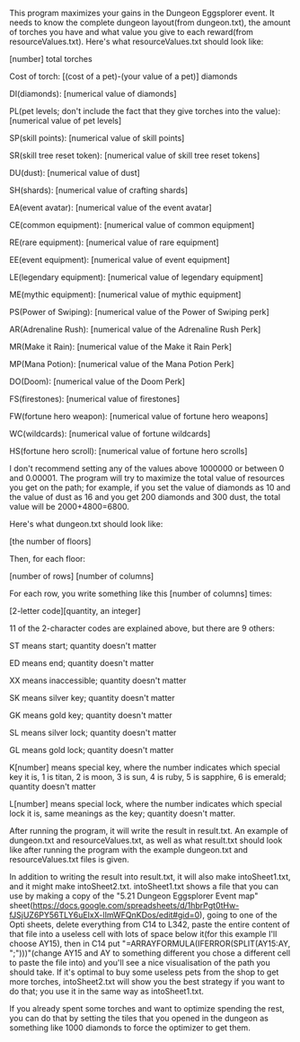 This program maximizes your gains in the Dungeon Eggsplorer event. It needs to know the complete dungeon layout(from dungeon.txt), the amount of torches you have and what value you give to each reward(from resourceValues.txt). Here's what resourceValues.txt should look like:

[number] total torches

Cost of torch: [(cost of a pet)-(your value of a pet)] diamonds
  
DI(diamonds): [numerical value of diamonds]
  
PL(pet levels; don't include the fact that they give torches into the value): [numerical value of pet levels]
  
SP(skill points): [numerical value of skill points]

SR(skill tree reset token): [numerical value of skill tree reset tokens]
  
DU(dust): [numerical value of dust]
  
SH(shards): [numerical value of crafting shards]
  
EA(event avatar): [numerical value of the event avatar]
  
CE(common equipment): [numerical value of common equipment]

RE(rare equipment): [numerical value of rare equipment]
  
EE(event equipment): [numerical value of event equipment]
  
LE(legendary equipment): [numerical value of legendary equipment]

ME(mythic equipment): [numerical value of mythic equipment]
  
PS(Power of Swiping): [numerical value of the Power of Swiping perk]

AR(Adrenaline Rush): [numerical value of the Adrenaline Rush Perk]

MR(Make it Rain): [numerical value of the Make it Rain Perk]

MP(Mana Potion): [numerical value of the Mana Potion Perk]

DO(Doom): [numerical value of the Doom Perk]
  
FS(firestones): [numerical value of firestones]

FW(fortune hero weapon): [numerical value of fortune hero weapons]

WC(wildcards): [numerical value of fortune wildcards]

HS(fortune hero scroll): [numerical value of fortune hero scrolls]
  
I don't recommend setting any of the values above 1000000 or between 0 and 0.00001. The program will try to maximize the total value of resources you get on the path; for example, if you set the value of diamonds as 10 and the value of dust as 16 and you get 200 diamonds and 300 dust, the total value will be 2000+4800=6800.

Here's what dungeon.txt should look like:

[the number of floors]

Then, for each floor:

[number of rows] [number of columns]

For each row, you write something like this [number of columns] times:

[2-letter code][quantity, an integer]

11 of the 2-character codes are explained above, but there are 9 others:

ST means start; quantity doesn't matter

ED means end; quantity doesn't matter

XX means inaccessible; quantity doesn't matter

SK means silver key; quantity doesn't matter

GK means gold key; quantity doesn't matter

SL means silver lock; quantity doesn't matter

GL means gold lock; quantity doesn't matter

K[number] means special key, where the number indicates which special key it is, 1 is titan, 2 is moon, 3 is sun, 4 is ruby, 5 is sapphire, 6 is emerald; quantity doesn't matter

L[number] means special lock, where the number indicates which special lock it is, same meanings as the key; quantity doesn't matter.

After running the program, it will write the result in result.txt. An example of dungeon.txt and resourceValues.txt, as well as what result.txt should look like after running the program with the example dungeon.txt and resourceValues.txt files is given.

In addition to writing the result into result.txt, it will also make intoSheet1.txt, and it might make intoSheet2.txt. intoSheet1.txt shows a file that you can use by making a copy of the "5.21 Dungeon Eggsplorer Event map" sheet(https://docs.google.com/spreadsheets/d/1hbrPgt0tHw-fJSjUZ6PY56TLY6uEIxX-lImWFQnKDos/edit#gid=0), going to one of the Opti sheets, delete everything from C14 to L342, paste the entire content of that file into a useless cell with lots of space below it(for this example I'll choose AY15), then in C14 put "=ARRAYFORMULA(IFERROR(SPLIT(AY15:AY, ";")))"(change AY15 and AY to something different you chose a different cell to paste the file into) and you'll see a nice visualisation of the path you should take. If it's optimal to buy some useless pets from the shop to get more torches, intoSheet2.txt will show you the best strategy if you want to do that; you use it in the same way as intoSheet1.txt.

If you already spent some torches and want to optimize spending the rest, you can do that by setting the tiles that you opened in the dungeon as something like 1000 diamonds to force the optimizer to get them.
